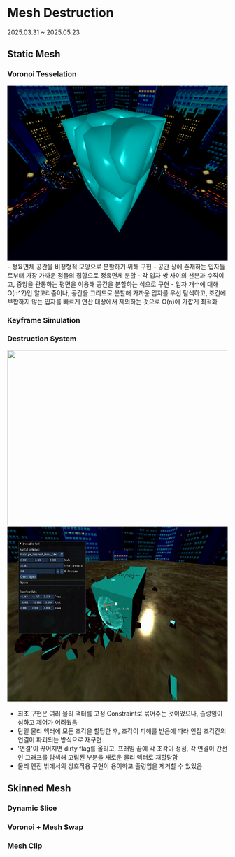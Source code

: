 # Mesh Destruction   
2025.03.31 ~ 2025.05.23   

## Static Mesh   

### Voronoi Tesselation   
   <img src="https://github.com/sturdyChair/asset/blob/main/Cube%20Fracturing.PNG" width="600" height="400"/>   
   - 정육면체 공간을 비정형적 모양으로 분할하기 위해 구현   
   - 공간 상에 존재하는 입자들로부터 가장 가까운 점들의 집합으로 정육면체 분할   
   - 각 입자 쌍 사이의 선분과 수직이고, 중앙을 관통하는 평면을 이용해 공간을 분할하는 식으로 구현   
   - 입자 개수에 대해 O(n^2)인 알고리즘이나, 공간을 그리드로 분할해 가까운 입자를 우선 탐색하고, 조건에 부합하지 않는 입자를 빠르게 연산 대상에서 제외하는 것으로 O(n)에 가깝게 최적화   

### Keyframe Simulation   

### Destruction System   
   <img src="https://github.com/sturdyChair/asset/blob/main/516/BreakBetter%20-%20Trim_1.gif" width="600" height="400"/>   
   <img src="https://github.com/sturdyChair/asset/blob/main/516/BreakBetter%20-%20Trim_2.gif" width="600" height="400"/>    

   - 최초 구현은 여러 물리 액터를 고정 Constraint로 묶어주는 것이었으나, 출렁임이 심하고 제어가 어려웠음
   - 단일 물리 액터에 모든 조각을 할당한 후, 조각이 피해를 받음에 따라 인접 조각간의 연결이 파괴되는 방식으로 재구현
   - '연결'이 끊어지면 dirty flag를 올리고, 프래임 끝에 각 조각이 정점, 각 연결이 간선인 그래프를 탐색해 고립된 부분을 새로운 물리 액터로 재할당함
   - 물리 엔진 밖에서의 상호작용 구현이 용이하고 출렁임을 제거할 수 있었음   

## Skinned Mesh   

### Dynamic Slice   

### Voronoi + Mesh Swap   

### Mesh Clip
